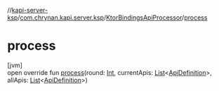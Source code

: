 //[kapi-server-ksp](../../../index.md)/[com.chrynan.kapi.server.ksp](../index.md)/[KtorBindingsApiProcessor](index.md)/[process](process.md)

# process

[jvm]\
open override fun [process](process.md)(round: [Int](https://kotlinlang.org/api/latest/jvm/stdlib/kotlin/-int/index.html), currentApis: [List](https://kotlinlang.org/api/latest/jvm/stdlib/kotlin.collections/-list/index.html)&lt;[ApiDefinition](../../../../kapi-server-processor-core/kapi-server-processor-core/com.chrynan.kapi.server.processor.core.model/-api-definition/index.md)&gt;, allApis: [List](https://kotlinlang.org/api/latest/jvm/stdlib/kotlin.collections/-list/index.html)&lt;[ApiDefinition](../../../../kapi-server-processor-core/kapi-server-processor-core/com.chrynan.kapi.server.processor.core.model/-api-definition/index.md)&gt;)
